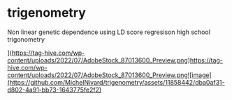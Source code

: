 # trigenometry
Non linear genetic dependence using LD score regresison high school trigonometry


](https://tag-hive.com/wp-content/uploads/2022/07/AdobeStock_87013600_Preview.png)https://tag-hive.com/wp-content/uploads/2022/07/AdobeStock_87013600_Preview.png![image](https://github.com/MichelNivard/trigenometry/assets/11858442/dba0af31-d802-4a91-bb73-1643775fe2f2)
